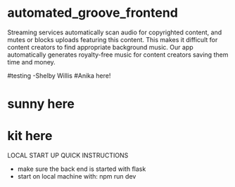 # automated_groove_frontend
Streaming services automatically scan audio for copyrighted content, and mutes or blocks uploads featuring this content. This makes it difficult for content creators to find appropriate background music. Our app automatically generates royalty-free music for content creators saving them time and money. 

#testing -Shelby Willis
#Anika here!
# sunny here
# kit here

LOCAL START UP QUICK INSTRUCTIONS

- make sure the back end is started with flask
- start on local machine with:
    npm run dev